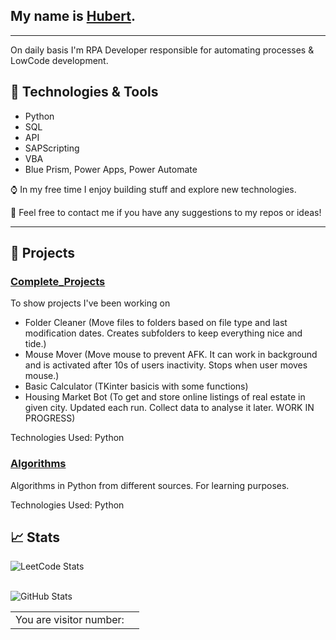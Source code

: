 
## My name is [Hubert](https://alekup24.github.io/).
  
---

On daily basis I'm RPA Developer responsible for automating processes & LowCode development. 

## :wrench: Technologies & Tools

- Python
- SQL
- API
- SAPScripting
- VBA
- Blue Prism, Power Apps, Power Automate

:watch: In my free time I enjoy building stuff and explore new technologies.

:bookmark_tabs: Feel free to contact me if you have any suggestions to my repos or ideas!

---

## :rocket: Projects

### [Complete_Projects](https://github.com/AlekUp24/Complete_Projects)
To show projects I've been working on
- Folder Cleaner (Move files to folders based on file type and last modification dates. Creates subfolders to keep everything nice and tide.)
- Mouse Mover (Move mouse to prevent AFK. It can work in background and is activated after 10s of users inactivity. Stops when user moves mouse.)
- Basic Calculator (TKinter basicis with some functions)
- Housing Market Bot (To get and store online listings of real estate in given city. Updated each run. Collect data to analyse it later. WORK IN PROGRESS)

Technologies Used: Python

### [Algorithms](https://github.com/AlekUp24/Algorithms)
Algorithms in Python from different sources. For learning purposes.

Technologies Used: Python

## :chart_with_upwards_trend: Stats

  ![LeetCode Stats](https://leetcard.jacoblin.cool/AlekUp24?theme=dark&font=Amiko)</br></br>
  
  ![GitHub Stats](https://github-readme-streak-stats.herokuapp.com/?user=AlekUp24&theme=dark)</br>

  <table>
  <tr>
    <td>You are visitor number: </td>
    <td><img src="https://profile-counter.glitch.me/akelup24/count.svg" alt="" /></td>
  </tr>
</table>
